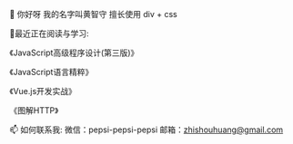

<!--
**zhishouH/zhishouH** is a ✨ _special_ ✨ repository because its `README.md` (this file) appears on your GitHub profile.

Here are some ideas to get you started:

- 🔭 I’m currently working on ...
- 🌱 I’m currently learning ...
- 👯 I’m looking to collaborate on ...
- 🤔 I’m looking for help with ...
- 💬 Ask me about ...
- 📫 How to reach me: ...
- 😄 Pronouns: ...
- ⚡ Fun fact: ...
-->
👋 你好呀
我的名字叫黄智守
擅长使用 div + css

🌱最近正在阅读与学习:

《JavaScript高级程序设计(第三版)》

《JavaScript语言精粹》

《Vue.js开发实战》

《图解HTTP》

📫 如何联系我:
微信：pepsi-pepsi-pepsi
邮箱：zhishouhuang@gmail.com
